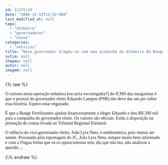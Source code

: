 ```yaml
---
id: 12375139
date: "2006-12-13T12:52:00Z"
last_modified_at: null
tags:
  - "dinheiro"
  - "governadores"
  - "novos"
categories:
  - "noticias"
title: "Novo governador elegeu-se com uma ajudinha do dinheiro da Bunge"
sutia: null
chapeu: null
autor: null
imagem: null
---
```

{\% raw %}
<p><FONT face=Arial></p>
<p><P><FONT face=Verdana>O curioso nesta operação nebulosa (ou seria escorregadia?) do ICMS das margarinas é que o pessoal do governador eleito Eduardo Campos (PSB) não deve dar um pio sobre essa história. Espero estar enganado.</FONT></P></p>
<p><P><FONT face=Verdana>É que a Bunge Fertilizantes ajudou financeiramente a eleger Eduardo e dou R$ 200 mil para a campanha do governador eleito. Os valores são oficiais. Estão à disposição na prestação de contas levada ao Tribunal Regional Eleitoral.</FONT></P></p>
<p><P><FONT face=Verdana>O silêncio do vice-governador eleito, João Lyra Neto, é emblemático, pelo menos até ontem. Procurado pela reportagem do JC, João Lyra Neto, sempre muito bem informado e com a l?ngua ferina que só os oposicionistas tem, diz que não leu, não analisou a questão ...</FONT></P></FONT> </p>
{\% endraw %}